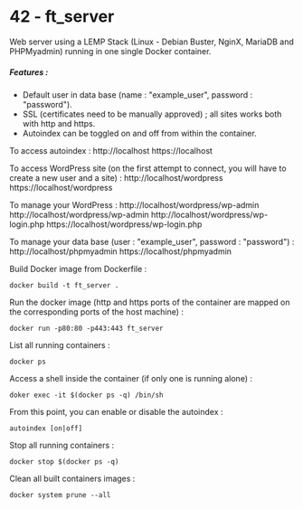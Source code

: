 # 42 - ft_server

Web server using a LEMP Stack (Linux - Debian Buster, NginX, MariaDB and
PHPMyadmin) running in one single Docker container.
##### Features :
- Default user in data base (name : "example_user", password : "password").
- SSL (certificates need to be manually approved) ; all sites works both with http and https.
- Autoindex can be toggled on and off from within the container.

To access autoindex :
    http://localhost
    https://localhost

To access WordPress site (on the first attempt to connect, you will have to create a new user and a site) :
    http://localhost/wordpress
    https://localhost/wordpress

To manage your WordPress :
    http://localhost/wordpress/wp-admin
    http://localhost/wordpress/wp-admin
    http://localhost/wordpress/wp-login.php
    https://localhost/wordpress/wp-login.php

To manage your data base (user : "example_user", password : "password") :
    http://localhost/phpmyadmin
    https://localhost/phpmyadmin

Build Docker image from Dockerfile :
```
docker build -t ft_server .
```
Run the docker image (http and https ports of the container are mapped on the corresponding ports of the host machine) :
```
docker run -p80:80 -p443:443 ft_server
```
List all running containers :
```
docker ps
```
Access a shell inside the container (if only one is running alone) :
```
doker exec -it $(docker ps -q) /bin/sh
```
From this point, you can enable or disable the autoindex :
```
autoindex [on|off]
```
Stop all running containers :
```
docker stop $(docker ps -q)
```
Clean all built containers images :
```
docker system prune --all
```

